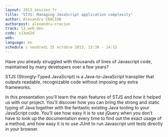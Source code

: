 ```yaml
---
layout: 2013_session_fr
title: "STJS: Managing JavaScript application complexity"
author: Alexandru CRACIUN
authorpost: alexandru-craciun
track: 13_web_dev
code: s13wd2d
web:
language: en
schedule : vendredi 25 octobre 2013, 13:30 - 14:15
---
```


Have you already struggled with thousands of lines of Javascript code, maintained by many developers over a few years?

STJS (Strongly-Typed JavaScript) is a Java-to-JavaScript transpiler that outputs readable, recognizable code without imposing any extra frameworks.

In this presentation you’ll learn the main features of STJS and how it helped us with our project. You’ll discover how you can bring the strong and static typing of Java together with the fantastic existing Java tooling to your JavaScript code. You’ll see how easy it is to use jQuery when you don’t have to look up the documentation every time to find out the exact usage of a method, and how easy it is to use JUnit to run Javascript unit tests directly in your browser.


